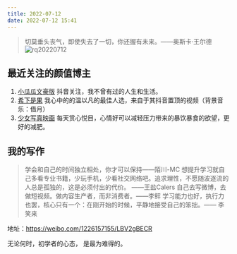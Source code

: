 ```yaml
---
title: 2022-07-12
date: 2022-07-12 15:41
---
```


> 切莫垂头丧气，即使失去了一切，你还握有未来。——奥斯卡·王尔德
![rq20220712](http://wrdoc.iotop.work/jianxue/rq20220712.jpg)

## 最近关注的颜值博主

1. [小瓜瓜文豪版](https://weibo.com/u/2789113171) 抖音关注，我不曾有过的人生和生活。
2. [希下是果](https://weibo.com/ZzTHui) 我心中的的温以凡的最佳人选，来自于其抖音置顶的视频（背景音乐：借月）
3. [少女写真映画](https://weibo.com/u/6524978930) 每天赏心悦目，心情好可以减轻压力带来的暴饮暴食的欲望，更好的减肥。

## 我的写作

> 学会和自己的时间独立相处，你才可以保持——陌川-MC
> 想提升学习就自己多看专业书籍，少玩手机，少看社交网络吧。追求理性，不愿随波逐流的人总是孤独的，这是必须付出的代价。 ——王盐Calers
> 自己去写微博，去做短视频。做内容生产者，而非消费者。——李鲆
> 学习能力也好，执行力也罢，核心只有一个：在刚开始的时候，平静地接受自己的笨拙。—— 李笑来 

地址：https://weibo.com/1226157155/LBV2gBECR

无论何时，初学者的心态， 是最为难得的。
